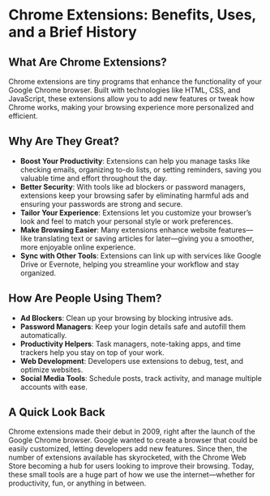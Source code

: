 # Chrome Extensions: Benefits, Uses, and a Brief History 
 
## What Are Chrome Extensions?   
Chrome extensions are tiny programs that enhance the functionality of your Google Chrome browser. Built with technologies like HTML, CSS, and JavaScript, these extensions allow you to add new features or tweak how Chrome works, making your browsing experience more personalized and efficient.

## Why Are They Great?  

- **Boost Your Productivity**: Extensions can help you manage tasks like checking emails, organizing to-do lists, or setting reminders, saving you valuable time and effort throughout the day.
- **Better Security**: With tools like ad blockers or password managers, extensions keep your browsing safer by eliminating harmful ads and ensuring your passwords are strong and secure.
- **Tailor Your Experience**: Extensions let you customize your browser’s look and feel to match your personal style or work preferences.
- **Make Browsing Easier**: Many extensions enhance website features—like translating text or saving articles for later—giving you a smoother, more enjoyable online experience.
- **Sync with Other Tools**: Extensions can link up with services like Google Drive or Evernote, helping you streamline your workflow and stay organized.

## How Are People Using Them?

- **Ad Blockers**: Clean up your browsing by blocking intrusive ads.
- **Password Managers**: Keep your login details safe and autofill them automatically.
- **Productivity Helpers**: Task managers, note-taking apps, and time trackers help you stay on top of your work.
- **Web Development**: Developers use extensions to debug, test, and optimize websites.
- **Social Media Tools**: Schedule posts, track activity, and manage multiple accounts with ease.

## A Quick Look Back
Chrome extensions made their debut in 2009, right after the launch of the Google Chrome browser. Google wanted to create a browser that could be easily customized, letting developers add new features. Since then, the number of extensions available has skyrocketed, with the Chrome Web Store becoming a hub for users looking to improve their browsing. Today, these small tools are a huge part of how we use the internet—whether for productivity, fun, or anything in between.

